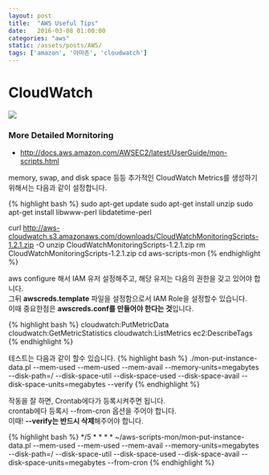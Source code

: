 ```yaml
---
layout: post
title:  "AWS Useful Tips"
date:   2016-03-08 01:00:00
categories: "aws"
static: /assets/posts/AWS/
tags: ['amazon', '아마존', 'cloudwatch']
---
```



# CloudWatch

<img src="{{ page.static }}cloudwatch.png" class="img-responsive img-rounded">

### More Detailed Mornitoring

* http://docs.aws.amazon.com/AWSEC2/latest/UserGuide/mon-scripts.html

memory, swap, and disk space 등등 추가적인 CloudWatch Metrics를 생성하기 위해서는 다음과 같이 설정합니다.

{% highlight bash %}
sudo apt-get update
sudo apt-get install unzip
sudo apt-get install libwww-perl libdatetime-perl

curl http://aws-cloudwatch.s3.amazonaws.com/downloads/CloudWatchMonitoringScripts-1.2.1.zip -O
unzip CloudWatchMonitoringScripts-1.2.1.zip
rm CloudWatchMonitoringScripts-1.2.1.zip
cd aws-scripts-mon
{% endhighlight %}

aws configure 해서 IAM 유저 설정해주고, 해당 유저는 다음의 권한을 갖고 있어야 합니다.<br>
그뒤 **awscreds.template** 파일을 설정함으로서 IAM Role을 설정할수 있습니다.<br>
이때 중요한점은 **awscreds.conf를 만들어야 한다는 것**입니다.

{% highlight bash %}
cloudwatch:PutMetricData
cloudwatch:GetMetricStatistics
cloudwatch:ListMetrics
ec2:DescribeTags
{% endhighlight %}

테스트는 다음과 같이 할수 있습니다.
{% highlight bash %}
./mon-put-instance-data.pl --mem-used --mem-used --mem-avail --memory-units=megabytes --disk-path=/ --disk-space-util --disk-space-used --disk-space-avail --disk-space-units=megabytes --verify
{% endhighlight %}

작동을 잘 하면, Crontab에다가 등록시켜주면 됩니다.<br>
crontab에다 등록시 --from-cron 옵션을 주어야 합니다.<br>
이때! **--verify는 반드시 삭제**해주어야 합니다.

{% highlight bash %}
*/5 * * * * ~/aws-scripts-mon/mon-put-instance-data.pl --mem-used --mem-used --mem-avail --memory-units=megabytes --disk-path=/ --disk-space-util --disk-space-used --disk-space-avail --disk-space-units=megabytes --from-cron
{% endhighlight %}


